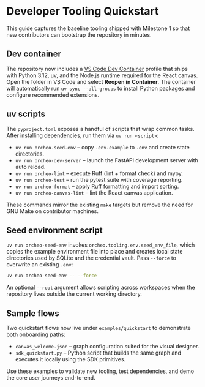 # Developer Tooling Quickstart

This guide captures the baseline tooling shipped with Milestone 1 so that new
contributors can bootstrap the repository in minutes.

## Dev container

The repository now includes a [VS Code Dev Container](../.devcontainer) profile
that ships with Python 3.12, uv, and the Node.js runtime required for the React
canvas. Open the folder in VS Code and select **Reopen in Container**. The
container will automatically run `uv sync --all-groups` to install Python
packages and configure recommended extensions.

## uv scripts

The `pyproject.toml` exposes a handful of scripts that wrap common tasks. After
installing dependencies, run them via `uv run <script>`:

- `uv run orcheo-seed-env` – copy `.env.example` to `.env` and create state
  directories.
- `uv run orcheo-dev-server` – launch the FastAPI development server with auto reload.
- `uv run orcheo-lint` – execute Ruff (lint + format check) and mypy.
- `uv run orcheo-test` – run the pytest suite with coverage reporting.
- `uv run orcheo-format` – apply Ruff formatting and import sorting.
- `uv run orcheo-canvas-lint` – lint the React canvas application.

These commands mirror the existing `make` targets but remove the need for GNU
Make on contributor machines.

## Seed environment script

`uv run orcheo-seed-env` invokes `orcheo.tooling.env.seed_env_file`, which copies the
example environment file into place and creates local state directories used by
SQLite and the credential vault. Pass `--force` to overwrite an existing `.env`:

```bash
uv run orcheo-seed-env -- --force
```

An optional `--root` argument allows scripting across workspaces when the
repository lives outside the current working directory.

## Sample flows

Two quickstart flows now live under `examples/quickstart` to demonstrate both
onboarding paths:

- `canvas_welcome.json` – graph configuration suited for the visual designer.
- `sdk_quickstart.py` – Python script that builds the same graph and executes it
  locally using the SDK primitives.

Use these examples to validate new tooling, test dependencies, and demo the core
user journeys end-to-end.
